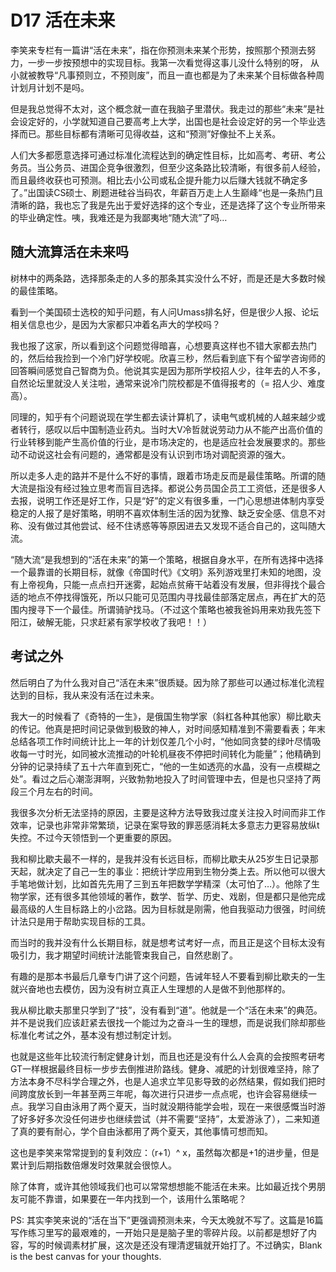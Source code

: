 # D17 活在未来
李笑来专栏有一篇讲“活在未来”，指在你预测未来某个形势，按照那个预测去努力，一步一步按预想中的实现目标。我第一次看觉得这事儿没什么特别的呀， 从小就被教导“凡事预则立，不预则废”，而且一直也都是为了未来某个目标做各种周计划月计划不是吗。
 
但是我总觉得不太对，这个概念就一直在我脑子里潜伏。我走过的那些“未来”是社会设定好的，小学就知道自己要高考上大学，出国也是社会设定好的另一个毕业选择而已。那些目标都有清晰可见得收益，这和“预测”好像扯不上关系。
 
人们大多都愿意选择可通过标准化流程达到的确定性目标，比如高考、考研、考公务员。当公务员、进国企竞争很激烈，但至少这条路比较清晰，有很多前人经验，而且最终收获也可预测。相比去小公司或私企提升能力以后赚大钱就不确定多了。”出国读CS硕士、刷题进硅谷当码农，年薪百万走上人生巅峰“也是一条热门且清晰的路，我也忘了我是先出于爱好选择的这个专业，还是选择了这个专业所带来的毕业确定性。咦，我难还是为我鄙夷地“随大流”了吗…
 
## 随大流算活在未来吗
树林中的两条路，选择那条走的人多的那条其实没什么不好，而是还是大多数时候的最佳策略。
 
看到一个美国硕士选校的知乎问题，有人问Umass排名好，但是很少人报、论坛相关信息也少，是因为大家都只冲着名声大的学校吗？
 
我也报了这家，所以看到这个问题觉得暗喜，心想要真这样也不错大家都去热门的，然后给我捡到一个冷门好学校呢。欣喜三秒，然后看到底下有个留学咨询师的回答瞬间感觉自己智商为负。他说其实是因为那所学校招人少，往年去的人不多，自然论坛里就没人关注啦，通常来说冷门院校都是不值得报考的（= 招人少、难度高）。
 
同理的，知乎有个问题说现在学生都去读计算机了，读电气或机械的人越来越少或者转行，感叹以后中国制造业药丸。当时大V冷哲就说劳动力从不能产出高价值的行业转移到能产生高价值的行业，是市场决定的，也是适应社会发展要求的。那些动不动说这社会有问题的，通常都是没有认识到市场对调配资源的强大。
 
所以走多人走的路并不是什么不好的事情，跟着市场走反而是最佳策略。所谓的随大流是指没有经过独立思考而盲目选择。都说公务员国企员工工资低，还是很多人去报，说明工作还是好工作，只是“好”的定义有很多重，一门心思想进体制内享受稳定的人报了是好策略，明明不喜欢体制生活的因为犹豫、缺乏安全感、信息不对称、没有做过其他尝试、经不住诱惑等等原因进去又发现不适合自己的，这叫随大流。
 
“随大流“是我想到的“活在未来”的第一个策略，根据自身水平，在所有选择中选择一个最靠谱的长期目标，就像《帝国时代》《文明》系列游戏里打未知的地图，没有上帝视角，只能一点点扫开迷雾，起始点贫瘠干站着没有发展，但非得找个最合适的地点不停找得饿死，所以只能可见范围内寻找最佳部落定居点，再在扩大的范围内搜寻下一个最佳。所谓骑驴找马。（不过这个策略也被我爸妈用来劝我先签下阳江，破解无能，只求赶紧有家学校收了我吧！！）
 
## 考试之外
然后明白了为什么我对自己“活在未来”很质疑。因为除了那些可以通过标准化流程达到的目标，我从来没有活在过未来。
 
我大一的时候看了《奇特的一生》，是俄国生物学家（斜杠各种其他家）柳比歇夫的传记。他真是把时间记录做到极致的神人，对时间感知精准到不需要看表；年末总结各项工作时间统计比上一年的计划仅差几个小时，“他如同贪婪的绿叶尽情吸收每一寸时光，如同被水流推动的叶轮机昼夜不停把时间转化为能量”；他精确到分钟的记录持续了五十六年直到死亡，“他的一生如透亮的水晶，没有一点模糊之处”。看过之后心潮澎湃啊，兴致勃勃地投入了时间管理中去，但是也只坚持了两段三个月左右的时间。
 
我很多次分析无法坚持的原因，主要是这种方法导致我过度关注投入时间而非工作效率，记录也非常非常繁琐，记录在案导致的罪恶感消耗太多意志力更容易放纵t失控。不过今天领悟到一个更重要的原因。

我和柳比歇夫最不一样的，是我并没有长远目标，而柳比歇夫从25岁生日记录那天起，就决定了自己一生的事业：把统计学应用到生物分类上去。所以他可以很大手笔地做计划，比如首先先用了三到五年把数学学精深（太可怕了…）。他除了生物学家，还有很多其他领域的著作，数学、哲学、历史、戏剧，但是都只是他完成最高级的人生目标路上的小岔路。因为目标就是刚需，他自我驱动力很强，时间统计法只是用于帮助实现目标的工具。
 
而当时的我并没有什么长期目标，就是想考试考好一点，而且正是这个目标太没有吸引力，我才期望时间统计法能管束我自己，自然悲剧了。
 
有趣的是那本书最后几章专门讲了这个问题，告诫年轻人不要看到柳比歇夫的一生就兴奋地也去模仿，因为没有树立真正人生理想的人是做不到他那样的。
 
我从柳比歇夫那里只学到了“技”，没有看到“道”。他就是一个“活在未来”的典范。并不是说我们应该赶紧去很找一个能过为之奋斗一生的理想，而是说我们除却那些标准化考试之外，基本没有想过制定计划。
 
也就是这些年比较流行制定健身计划，而且也还是没有什么人会真的会按照考研考GT一样根据最终目标一步步去倒推进阶路线。健身、减肥的计划很难坚持，除了方法本身不尽科学合理之外，也是人追求立竿见影导致的必然结果，假如我们把时间跨度放长到一年甚至两三年呢，每次进行只进步一点点呢，也许会容易继续一点。我学习自由泳用了两个夏天，当时就没期待能学会啦，现在一来很感慨当时游了好多好多次没任何进步也继续尝试（并不需要“坚持”，太爱游泳了），二来知道了真的要有耐心，学个自由泳都用了两个夏天，其他事情可想而知。
 
这也是李笑来常常提到的复利效应：（r+1）^ x，虽然每次都是+1的进步量，但是累计到后期指数倍爆发时效果就会很惊人。
 
除了体育，或许其他领域我们也可以常常想想能不能活在未来。比如最近找个男朋友可能不靠谱，如果要在一年内找到一个，该用什么策略呢？
 
PS: 其实李笑来说的“活在当下”更强调预测未来，今天太晚就不写了。这篇是16篇写作练习里写的最艰难的，一开始只是是脑子里的零碎片段。以前都是想好了内容，写的时候调素材扩展，这次是还没有理清逻辑就开始打了。不过确实，Blank is the best canvas for your thoughts.
